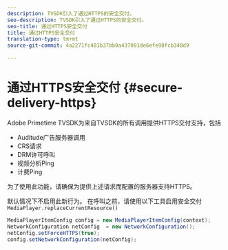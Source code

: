```yaml
---
description: TVSDK引入了通过HTTPS的安全交付。
seo-description: TVSDK引入了通过HTTPS的安全交付。
seo-title: 通过HTTPS安全交付
title: 通过HTTPS安全交付
translation-type: tm+mt
source-git-commit: 4a2271fc481b37bb0a437091de6efe98fcb348d9

---
```



# 通过HTTPS安全交付 {#secure-delivery-https}

Adobe Primetime TVSDK为来自TVSDK的所有调用提供HTTPS交付支持，包括

* Auditude广告服务器调用
* CRS请求
* DRM许可呼叫
* 视频分析Ping
* 计费Ping

为了使用此功能，请确保为提供上述请求而配置的服务器支持HTTPS。

默认情况下不启用此新行为。 在呼叫之前，请使用以下工具启用安全交付 `MediaPlayer.replaceCurrentResource()`

```java
MediaPlayerItemConfig config = new MediaPlayerItemConfig(context);
NetworkConfiguration netConfig  = new NetworkConfiguration();
netConfig.setForceHTTPS(true);
config.setNetworkConfiguration(netConfig);
```
